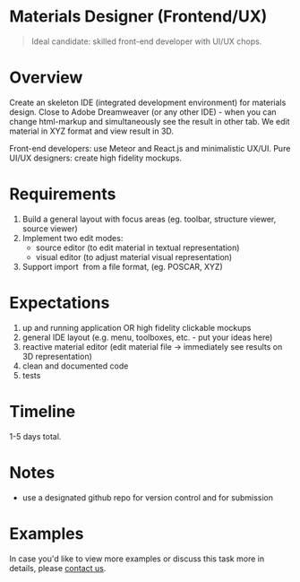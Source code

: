 # Materials Designer (Frontend/UX)

> Ideal candidate: skilled front-end developer with UI/UX chops.

# Overview

Create an skeleton IDE (integrated development environment) for materials design. Close to Adobe Dreamweaver (or any other IDE) - when you can change html-markup and simultaneously see the result in other tab. We edit material in XYZ format and view result in 3D.

Front-end developers: use Meteor and React.js and minimalistic UX/UI.
Pure UI/UX designers: create high fidelity mockups. 

# Requirements

1. Build a general layout with focus areas (eg. toolbar, structure viewer, source viewer)
2. Implement two edit modes:
   - source editor (to edit material in textual representation)
   - visual editor (to adjust material visual representation)
3. Support import  from a file format, (eg. POSCAR, XYZ)

# Expectations

1. up and running application OR high fidelity clickable mockups
2. general IDE layout (e.g. menu, toolboxes, etc. - put your ideas here)
3. reactive material editor (edit material file → immediately see results on 3D representation)
4. clean and documented code
5. tests

# Timeline

1-5 days total.

# Notes

- use a designated github repo for version control and for submission

# Examples

In case you'd like to view more examples or discuss this task more in details, please [contact us](README.md).
